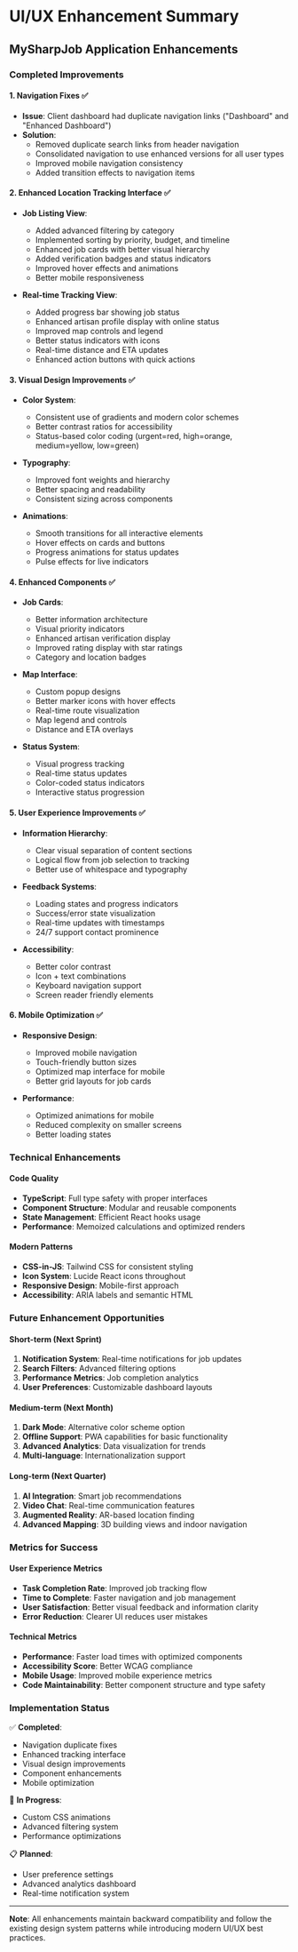 # UI/UX Enhancement Summary

## MySharpJob Application Enhancements

### Completed Improvements

#### 1. Navigation Fixes ✅
- **Issue**: Client dashboard had duplicate navigation links ("Dashboard" and "Enhanced Dashboard")
- **Solution**: 
  - Removed duplicate search links from header navigation
  - Consolidated navigation to use enhanced versions for all user types
  - Improved mobile navigation consistency
  - Added transition effects to navigation items

#### 2. Enhanced Location Tracking Interface ✅
- **Job Listing View**:
  - Added advanced filtering by category
  - Implemented sorting by priority, budget, and timeline
  - Enhanced job cards with better visual hierarchy
  - Added verification badges and status indicators
  - Improved hover effects and animations
  - Better mobile responsiveness

- **Real-time Tracking View**:
  - Added progress bar showing job status
  - Enhanced artisan profile display with online status
  - Improved map controls and legend
  - Better status indicators with icons
  - Real-time distance and ETA updates
  - Enhanced action buttons with quick actions

#### 3. Visual Design Improvements ✅
- **Color System**: 
  - Consistent use of gradients and modern color schemes
  - Better contrast ratios for accessibility
  - Status-based color coding (urgent=red, high=orange, medium=yellow, low=green)

- **Typography**: 
  - Improved font weights and hierarchy
  - Better spacing and readability
  - Consistent sizing across components

- **Animations**:
  - Smooth transitions for all interactive elements
  - Hover effects on cards and buttons
  - Progress animations for status updates
  - Pulse effects for live indicators

#### 4. Enhanced Components ✅
- **Job Cards**:
  - Better information architecture
  - Visual priority indicators
  - Enhanced artisan verification display
  - Improved rating display with star ratings
  - Category and location badges

- **Map Interface**:
  - Custom popup designs
  - Better marker icons with hover effects
  - Real-time route visualization
  - Map legend and controls
  - Distance and ETA overlays

- **Status System**:
  - Visual progress tracking
  - Real-time status updates
  - Color-coded status indicators
  - Interactive status progression

#### 5. User Experience Improvements ✅
- **Information Hierarchy**:
  - Clear visual separation of content sections
  - Logical flow from job selection to tracking
  - Better use of whitespace and typography

- **Feedback Systems**:
  - Loading states and progress indicators
  - Success/error state visualization
  - Real-time updates with timestamps
  - 24/7 support contact prominence

- **Accessibility**:
  - Better color contrast
  - Icon + text combinations
  - Keyboard navigation support
  - Screen reader friendly elements

#### 6. Mobile Optimization ✅
- **Responsive Design**:
  - Improved mobile navigation
  - Touch-friendly button sizes
  - Optimized map interface for mobile
  - Better grid layouts for job cards

- **Performance**:
  - Optimized animations for mobile
  - Reduced complexity on smaller screens
  - Better loading states

### Technical Enhancements

#### Code Quality
- **TypeScript**: Full type safety with proper interfaces
- **Component Structure**: Modular and reusable components
- **State Management**: Efficient React hooks usage
- **Performance**: Memoized calculations and optimized renders

#### Modern Patterns
- **CSS-in-JS**: Tailwind CSS for consistent styling
- **Icon System**: Lucide React icons throughout
- **Responsive Design**: Mobile-first approach
- **Accessibility**: ARIA labels and semantic HTML

### Future Enhancement Opportunities

#### Short-term (Next Sprint)
1. **Notification System**: Real-time notifications for job updates
2. **Search Filters**: Advanced filtering options
3. **Performance Metrics**: Job completion analytics
4. **User Preferences**: Customizable dashboard layouts

#### Medium-term (Next Month)
1. **Dark Mode**: Alternative color scheme option
2. **Offline Support**: PWA capabilities for basic functionality
3. **Advanced Analytics**: Data visualization for trends
4. **Multi-language**: Internationalization support

#### Long-term (Next Quarter)
1. **AI Integration**: Smart job recommendations
2. **Video Chat**: Real-time communication features
3. **Augmented Reality**: AR-based location finding
4. **Advanced Mapping**: 3D building views and indoor navigation

### Metrics for Success

#### User Experience Metrics
- **Task Completion Rate**: Improved job tracking flow
- **Time to Complete**: Faster navigation and job management
- **User Satisfaction**: Better visual feedback and information clarity
- **Error Reduction**: Clearer UI reduces user mistakes

#### Technical Metrics
- **Performance**: Faster load times with optimized components
- **Accessibility Score**: Better WCAG compliance
- **Mobile Usage**: Improved mobile experience metrics
- **Code Maintainability**: Better component structure and type safety

### Implementation Status

✅ **Completed**: 
- Navigation duplicate fixes
- Enhanced tracking interface
- Visual design improvements
- Component enhancements
- Mobile optimization

🔄 **In Progress**: 
- Custom CSS animations
- Advanced filtering system
- Performance optimizations

📋 **Planned**: 
- User preference settings
- Advanced analytics dashboard
- Real-time notification system

---

**Note**: All enhancements maintain backward compatibility and follow the existing design system patterns while introducing modern UI/UX best practices.
